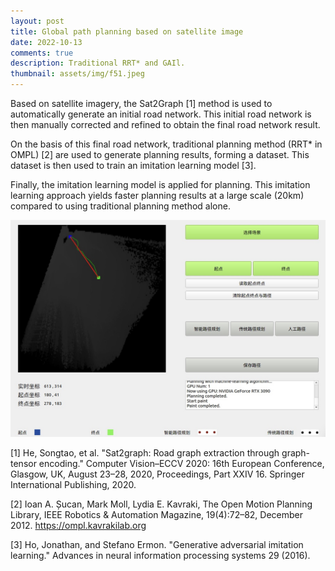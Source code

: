 ```yaml
---
layout: post
title: Global path planning based on satellite image
date: 2022-10-13
comments: true
description: Traditional RRT* and GAIl.
thumbnail: assets/img/f51.jpeg
---
```


Based on satellite imagery, the Sat2Graph [1] method is used to automatically generate an initial road network. This initial road network is then manually corrected and refined to obtain the final road network result.

On the basis of this final road network, traditional planning method (RRT* in OMPL) [2] are used to generate planning results, forming a dataset. This dataset is then used to train an imitation learning model [3].

Finally, the imitation learning model is applied for planning. This imitation learning approach yields faster planning results at a large scale (20km) compared to using traditional planning method alone.

![Planning software](/assets/img/post2-1.jpg "Planning software")

[1] He, Songtao, et al. "Sat2graph: Road graph extraction through graph-tensor encoding." Computer Vision–ECCV 2020: 16th European Conference, Glasgow, UK, August 23–28, 2020, Proceedings, Part XXIV 16. Springer International Publishing, 2020.

[2] Ioan A. Șucan, Mark Moll, Lydia E. Kavraki, The Open Motion Planning Library, IEEE Robotics & Automation Magazine, 19(4):72–82, December 2012. https://ompl.kavrakilab.org 

[3] Ho, Jonathan, and Stefano Ermon. "Generative adversarial imitation learning." Advances in neural information processing systems 29 (2016).

